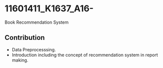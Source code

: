 # 11601411_K1637_A16-
Book Recommendation System

<h2>Contribution</h2>
<ul>
  <li>Data Preprocesssing.</li>
  <li>Introduction including the concept of recommendation system in report making.</li>
</ul>

